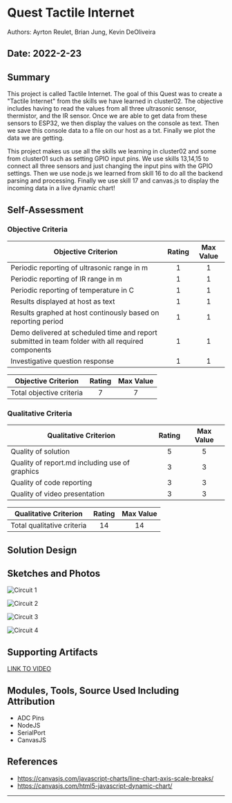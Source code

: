 # Quest Tactile Internet
Authors: Ayrton Reulet, Brian Jung, Kevin DeOliveira

Date: 2022-2-23
-----

## Summary
This project is called Tactile Internet. 
The goal of this Quest was to create a "Tactile Internet" from the skills we have learned in cluster02. The objective includes having to read the values from all three ultrasonic sensor, thermistor, and the IR sensor. Once we are able to get data from these sensors to ESP32, we then display the values on the console as text. Then we save this console data to a file on our host as a txt. Finally we plot the data we are getting.

This project makes us use all the skills we learning in cluster02 and some from cluster01 such as setting GPIO input pins. We use skills 13,14,15 to connect all three sensors and just changing the input pins with the GPIO settings. Then we use node.js we learned from skill 16 to do all the backend parsing and processing. Finally we use skill 17 and canvas.js to display the incoming data in a live dynamic chart!

## Self-Assessment


### Objective Criteria

| Objective Criterion | Rating | Max Value  | 
|---------------------------------------------|:-----------:|:---------:|
| Periodic reporting of ultrasonic range in m | 1 |  1     | 
| Periodic reporting of IR range in m |  1  |  1     | 
| Periodic reporting of temperature in C | 1 |  1     | 
| Results displayed at host as text |  1  |  1     | 
| Results graphed at host continously based on reporting period |  1  |  1     | 
| Demo delivered at scheduled time and report submitted in team folder with all required components | 1  |  1     | 
| Investigative question response | 1 |  1     | 

| Objective Criterion | Rating | Max Value  | 
|---------------------------------------------|:-----------:|:---------:|
| Total objective criteria | 7 |  7     | 


### Qualitative Criteria

| Qualitative Criterion | Rating | Max Value  | 
|---------------------------------------------|:-----------:|:---------:|
| Quality of solution | 5 |  5     | 
| Quality of report.md including use of graphics | 3 |  3     | 
| Quality of code reporting | 3 |  3     | 
| Quality of video presentation | 3 |  3     | 

| Qualitative Criterion | Rating | Max Value  | 
|---------------------------------------------|:-----------:|:---------:|
| Total qualitative criteria | 14 |  14    | 

## Solution Design



## Sketches and Photos

![Circuit 1](https://github.com/BU-EC444/Team13-DeOliveira-Jung-Reulet/blob/master/quest-2/images/quest2%20pic1.jpg)

![Circuit 2](https://github.com/BU-EC444/Team13-DeOliveira-Jung-Reulet/blob/master/quest-2/images/quest2%20pic2.jpg)

![Circuit 3](https://github.com/BU-EC444/Team13-DeOliveira-Jung-Reulet/blob/master/quest-2/images/quest2%20pic3.jpg)

![Circuit 4](https://github.com/BU-EC444/Team13-DeOliveira-Jung-Reulet/blob/master/quest-2/images/quest2%20pic4.jpg)

## Supporting Artifacts

[LINK TO VIDEO](https://drive.google.com/file/d/1hqpNLqbCA_BrbYPr6pWUm23zb65npKQJ/view?usp=sharing)

## Modules, Tools, Source Used Including Attribution

- ADC Pins
- NodeJS
- SerialPort
- CanvasJS

## References

- https://canvasjs.com/javascript-charts/line-chart-axis-scale-breaks/
- https://canvasjs.com/html5-javascript-dynamic-chart/

-----

